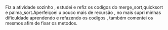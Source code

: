 Fiz a atividade sozinho , estudei e refiz os codigos do merge_sort,quicksort e palma_sort.Aperfeiçoei u pouco mais de recursão , no mais supri minhas dificuldade aprendendo e refazendo os codigos , também comentei os mesmos afim de fixar os metodos.
